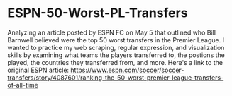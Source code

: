 # ESPN-50-Worst-PL-Transfers

Analyzing an article posted by ESPN FC on May 5 that outlined who Bill Barnwell believed were the top 50 worst transfers in the Premier League. I wanted to practice my web scraping, regular expression, and visualization skills by examining what teams the players transferred to, the postions the played, the countries they transferred from, and more.
Here's a link to the original ESPN article: https://www.espn.com/soccer/soccer-transfers/story/4087601/ranking-the-50-worst-premier-league-transfers-of-all-time
